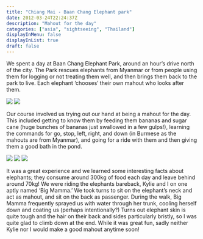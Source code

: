 ```yaml
---
title: "Chiang Mai - Baan Chang Elephant park"
date: 2012-03-24T22:24:37Z
description: "Mahout for the day"
categories: ["asia", "sightseeing", "Thailand"]
displayInMenu: false
displayInList: true
draft: false
---
```


We spent a day at Baan Chang Elephant Park, around an hour’s drive north of the city. The Park rescues elephants from Myanmar or from people using them for logging or not treating them well, and then brings them back to the park to live. Each elephant ‘chooses’ their own mahout who looks after them.

![](/chiang_mai_baan/chiang_mai_baan1.jpg)
![](/chiang_mai_baan/chiang_mai_baan2.jpg)

Our course involved us trying out our hand at being a mahout for the day. This included getting to know them by feeding them bananas and sugar cane (huge bunches of bananas just swallowed in a few gulps!), learning the commands for go, stop, left, right, and down (in Burmese as the mahouts are from Myanmar), and going for a ride with them and then giving them a good bath in the pond.


![](/chiang_mai_baan/chiang_mai_baan3.jpg)
![](/chiang_mai_baan/chiang_mai_baan4.jpg)
![](/chiang_mai_baan/chiang_mai_baan5.jpg)

It was a great experience and we learned some interesting facts about elephants; they consume around 300kg of food each day and leave behind around 70kg! We were riding the elephants bareback, Kylie and I on one aptly named ‘Big Mamma.’ We took turns to sit on the elephant’s neck and act as mahout, and sit on the back as passenger. During the walk, Big Mamma frequently sprayed us with water through her trunk, cooling herself down and coating us (perhaps intentionally?) Turns out elephant skin is quite tough and the hair on their back and sides particularly bristly, so I was quite glad to climb down at the end. While it was great fun, sadly neither Kylie nor I would make a good mahout anytime soon! 
